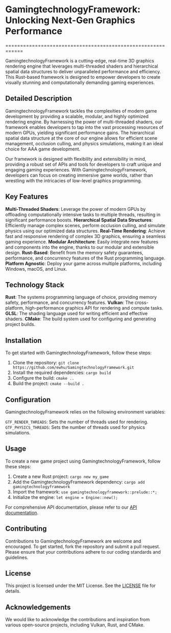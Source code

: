 # GamingtechnologyFramework: Unlocking Next-Gen Graphics Performance
============================================================

GamingtechnologyFramework is a cutting-edge, real-time 3D graphics rendering engine that leverages multi-threaded shaders and hierarchical spatial data structures to deliver unparalleled performance and efficiency. This Rust-based framework is designed to empower developers to create visually stunning and computationally demanding gaming experiences.

## Detailed Description

GamingtechnologyFramework tackles the complexities of modern game development by providing a scalable, modular, and highly optimized rendering engine. By harnessing the power of multi-threaded shaders, our framework enables developers to tap into the vast processing resources of modern GPUs, yielding significant performance gains. The hierarchical spatial data structure at the core of our engine allows for efficient scene management, occlusion culling, and physics simulations, making it an ideal choice for AAA game development.

Our framework is designed with flexibility and extensibility in mind, providing a robust set of APIs and tools for developers to craft unique and engaging gaming experiences. With GamingtechnologyFramework, developers can focus on creating immersive game worlds, rather than wrestling with the intricacies of low-level graphics programming.

## Key Features

 **Multi-Threaded Shaders**: Leverage the power of modern GPUs by offloading computationally intensive tasks to multiple threads, resulting in significant performance boosts.
 **Hierarchical Spatial Data Structures**: Efficiently manage complex scenes, perform occlusion culling, and simulate physics using our optimized data structures.
 **Real-Time Rendering**: Achieve fast and responsive rendering of complex 3D graphics, ensuring a seamless gaming experience.
 **Modular Architecture**: Easily integrate new features and components into the engine, thanks to our modular and extensible design.
 **Rust-Based**: Benefit from the memory safety guarantees, performance, and concurrency features of the Rust programming language.
 **Platform Agnostic**: Deploy your game across multiple platforms, including Windows, macOS, and Linux.

## Technology Stack

 **Rust**: The systems programming language of choice, providing memory safety, performance, and concurrency features.
 **Vulkan**: The cross-platform, high-performance graphics API for rendering and compute tasks.
 **GLSL**: The shading language used for writing efficient and effective shaders.
 **CMake**: The build system used for configuring and generating project builds.

## Installation

To get started with GamingtechnologyFramework, follow these steps:

1. Clone the repository: `git clone https://github.com/ewhu/GamingtechnologyFramework.git`
2. Install the required dependencies: `cargo build`
3. Configure the build: `cmake ..`
4. Build the project: `cmake --build .`

## Configuration

GamingtechnologyFramework relies on the following environment variables:

 `GTF_RENDER_THREADS`: Sets the number of threads used for rendering.
 `GTF_PHYSICS_THREADS`: Sets the number of threads used for physics simulations.

## Usage

To create a new game project using GamingtechnologyFramework, follow these steps:

1. Create a new Rust project: `cargo new my_game`
2. Add the GamingtechnologyFramework dependency: `cargo add gamingtechnologyframework`
3. Import the framework: `use gamingtechnologyframework::prelude::*;`
4. Initialize the engine: `let engine = Engine::new();`

For comprehensive API documentation, please refer to our [API documentation](https://docs.rs/gamingtechnologyframework).

## Contributing

Contributions to GamingtechnologyFramework are welcome and encouraged. To get started, fork the repository and submit a pull request. Please ensure that your contributions adhere to our coding standards and guidelines.

## License

This project is licensed under the MIT License. See the [LICENSE](https://github.com/ewhu/GamingtechnologyFramework/blob/main/LICENSE) file for details.

## Acknowledgements

We would like to acknowledge the contributions and inspiration from various open-source projects, including Vulkan, Rust, and CMake.